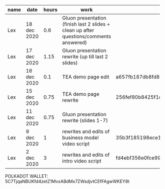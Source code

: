 |name|date|hours|work|hash| memo |
|----|----|----|----|----|----|
| Lex | 18 dec 2020 | 0.6 | Gluon presentation (finish last 2 slides + clean up after questions/comments answered) |  | [Link](https://docs.google.com/presentation/d/195TOo6ZtjLpxg1Xn42RdsRL9TyCYWZ1EtSFHGnuAO18)
| Lex | 17 dec 2020 | 1.15 | Gluon presentation rewrite (up till last 2 slides) |  | [Link](https://docs.google.com/presentation/d/195TOo6ZtjLpxg1Xn42RdsRL9TyCYWZ1EtSFHGnuAO18)
| Lex | 16 dec 2020 | 0.1 | TEA demo page edit |  a657fb187db8fd82c6a1af2d0deaadda8a3dfcab |
| Lex | 15 dec 2020 | 0.75 | TEA demo page rewrite | 256fef80b8425f1c51541d2e054f2e611792230a |
| Lex | 11 dec 2020 | 0.75 | Gluon presentation rewrite (slides 1-7) |  | [Link](https://docs.google.com/presentation/d/195TOo6ZtjLpxg1Xn42RdsRL9TyCYWZ1EtSFHGnuAO18)
| Lex | 9 dec 2020 | 1 | rewrites and edits of business model video script | 35b3f185198ece1547d9bf4051469688cbbc797e |
| Lex | 2 dec 2020 | 3 | rewrites and edits of intro video script | fd4ebf356e0fce995904a6688e78cc18c0a4c971 |


POLKADOT WALLET: 5C7TjqaNBUKfd4zetZ1MvxABdMx7ZWsdjvtCEfFAgwWKEY8t
